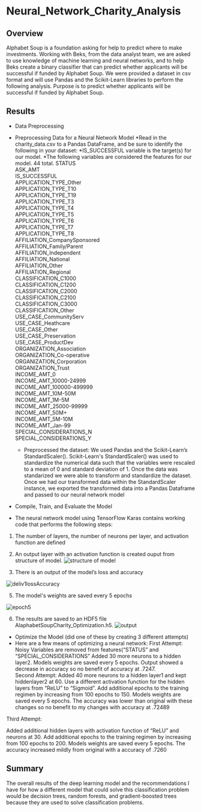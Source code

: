 # Neural_Network_Charity_Analysis

## Overview
Alphabet Soup is a foundation asking for help to predict where to make investments.
Working with Beks, from the data analyst team, we are asked to use knowledge of machine learning and neural networks, and to help Beks create a binary classifier that can predict whether applicants will be successful if funded by Alphabet Soup. 
We were provided a dataset in csv format and will use Pandas and the Scikit-Learn libraries to perform the following analysis.
Purpose is to predict whether applicants will be successful if funded by Alphabet Soup. 
## Results
* Data Preprocessing
* Preprocessing Data for a Neural Network Model
*Read in the charity_data.csv to a Pandas DataFrame, and be sure to identify the following in your  dataset:
  	*IS_SUCCESSFUL variable is the target(s) for our model.
 	 *The following variables are considered the features for our model. 44 total. 
STATUS                            
ASK_AMT                           
IS_SUCCESSFUL                     
APPLICATION_TYPE_Other          
APPLICATION_TYPE_T10            
APPLICATION_TYPE_T19            
APPLICATION_TYPE_T3             
APPLICATION_TYPE_T4             
APPLICATION_TYPE_T5             
APPLICATION_TYPE_T6             
APPLICATION_TYPE_T7             
APPLICATION_TYPE_T8             
AFFILIATION_CompanySponsored    
AFFILIATION_Family/Parent       
AFFILIATION_Independent         
AFFILIATION_National            
AFFILIATION_Other               
AFFILIATION_Regional            
CLASSIFICATION_C1000            
CLASSIFICATION_C1200            
CLASSIFICATION_C2000            
CLASSIFICATION_C2100            
CLASSIFICATION_C3000            
CLASSIFICATION_Other            
USE_CASE_CommunityServ          
USE_CASE_Heathcare              
USE_CASE_Other                  
USE_CASE_Preservation           
USE_CASE_ProductDev             
ORGANIZATION_Association        
ORGANIZATION_Co-operative       
ORGANIZATION_Corporation        
ORGANIZATION_Trust              
INCOME_AMT_0                    
INCOME_AMT_10000-24999          
INCOME_AMT_100000-499999        
INCOME_AMT_10M-50M              
INCOME_AMT_1M-5M                
INCOME_AMT_25000-99999          
INCOME_AMT_50M+                 
INCOME_AMT_5M-10M               
INCOME_AMT_Jan-99               
SPECIAL_CONSIDERATIONS_N        
SPECIAL_CONSIDERATIONS_Y        
 
  * Preprocessed the dataset:  We used Pandas and the Scikit-Learn’s StandardScaler(). Scikit-Learn's StandardScaler() was used to standardize the numerical data such that the variables were rescaled to a mean of 0 and standard deviation of 1. Once the data was standarized we were able to transform and standardize the dataset. Once we had our transformed data within the StandardScaler instance, we exported the transformed data into a Pandas Dataframe and passed to our neural network model 
* Compile, Train, and Evaluate the Model
* The neural network model using TensorFlow Karas contains working code that performs the following steps:
1.	The number of layers, the number of neurons per layer, and activation function are defined 

2.	An output layer with an activation function is created ouput from structure of model.
![structure of model](https://user-images.githubusercontent.com/94208810/160459328-de1c2cb2-1dd3-48e7-92b8-eda70ade1e95.png)

3.  There is an output of the model’s loss and accuracy 

![deliv1lossAccuracy](https://user-images.githubusercontent.com/94208810/160459076-08e093d4-76ab-40c3-8604-9e31114e5725.png)



5.	The model's weights are saved every 5 epochs 

![epoch5](https://user-images.githubusercontent.com/94208810/160459057-3e197631-794e-4b00-b6b1-1327a5da1ba5.png)


6.	The results are saved to an HDF5 file AlaphabetSoupCharity_Optimization.h5.
![output](https://user-images.githubusercontent.com/94208810/160459953-02648c27-db6b-4874-b011-94dafa1cb1d8.png)


 
* Optimize the Model (did one of these by creating 3 different attempts)
* Here are a few means of optimizing a neural network:
First Attempt: 
Noisy Variables are removed from features(“STATUS” and “SPECIAL_CONSIDERATIONS”
Added 30 more neurons to a hidden layer2. 
Models weights are saved every 5 epochs. 
Output showed a decrease in accuracy so no benefit of accuracy at .7247.  
Second Attempt: 
Added 40 more neurons to a hidden layer1 and kept hiddenlayer2 at 60. 
Use a different activation function for the hidden layers from “ReLU” to “Sigmoid”. 
Add additional epochs to the training regimen by increasing from 100 epochs to 150.
Models weights are saved every 5 epochs. 
The accuracy was lower than original with these changes so no benefit to my changes with accuracy at .72489


Third Attempt: 

Added  additional hidden layers with activation function of “ReLU” and neurons at 30.
Add additional epochs to the training regimen by increasing from 100 epochs to 200. 
Models weights are saved every 5 epochs. 
The accuracy increased mildly from original with a accuracy of .7260

## Summary
The overall results of the deep learning model and the recommendations I have for how a different model that could solve this classification problem would be decision trees, random forests, and gradient-boosted trees because they are used to solve classification problems.

